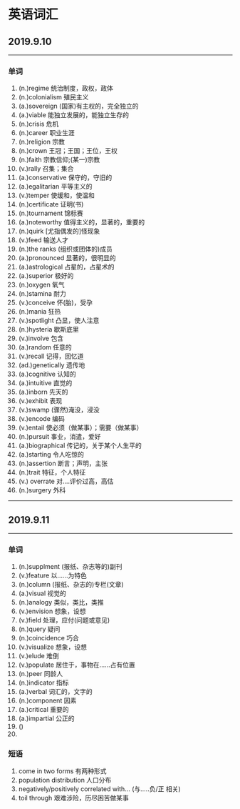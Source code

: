 # 英语词汇



## 2019.9.10

<hr>

### 单词

1. (n.)regime  统治制度，政权，政体
2. (n.)colonialism  殖民主义
3. (a.)sovereign  (国家)有主权的，完全独立的 
4. (a.)viable  能独立发展的，能独立生存的
5. (n.)crisis  危机
6. (n.)career  职业生涯
7. (n.)religion  宗教
8. (n.)crown  王冠；王国；王位，王权
9. (n.)faith  宗教信仰;(某一)宗教
10. (v.)rally  召集；集合
11. (a.)conservative  保守的，守旧的
12. (a.)egalitarian  平等主义的
13. (v.)temper  使缓和，使温和
14. (n.)certificate  证明(书)
15. (n.)tournament  锦标赛
16. (a.)noteworthy  值得主义的，显著的，重要的
17. (n.)quirk  [尤指偶发的]怪现象
18. (v.)feed  输送人才
19. (n.)the ranks (组织或团体的)成员
20. (a.)pronounced  显著的，很明显的
21. (a.)astrological  占星的，占星术的
22. (a.)superior  极好的
23. (n.)oxygen  氧气
24. (n.)stamina  耐力
25. (v.)conceive  怀(胎)，受孕
26. (n.)mania  狂热
27. (v.)spotlight  凸显，使人注意
28. (n.)hysteria  歇斯底里
29. (v.)involve  包含
30. (a.)random  任意的
31. (v.)recall  记得，回忆道
32. (ad.)genetically  遗传地
33. (a.)cognitive  认知的
34. (a.)intuitive  直觉的
35. (a.)inborn  先天的
36. (v.)exhibit  表现
37. (v.)swamp  (骤然)淹没，浸没
38. (v.)encode  编码
39. (v.)entail  使必须（做某事）；需要（做某事）
40. (n.)pursuit  事业，消遣，爱好
41. (a.)biographical  传记的，关于某个人生平的
42. (a.)starting  令人吃惊的
43. (n.)assertion  断言；声明，主张
44. (n.)trait   特征，个人特征
45. (v.) overrate  对....评价过高，高估
46. (n.)surgery  外科

<hr>

## 2019.9.11

<hr>

### 单词

1. (n.)supplment  (报纸、杂志等的)副刊
2. (v.)feature  以......为特色
3. (n.)column  (报纸、杂志的)专栏(文章)
4. (a.)visual  视觉的
5. (n.)analogy  类似，类比，类推
6. (v.)envision  想象，设想
7. (v.)field  处理，应付(问题或意见)
8. (n.)query  疑问
9. (n.)coincidence  巧合
10. (v.)visualize  想象，设想
11. (v.)elude  难倒
12. (v.)populate  居住于，事物在......占有位置
13. (n.)peer  同龄人
14. (n.)indicator  指标
15. (a.)verbal  词汇的，文字的
16. (n.)component  因素
17. (a.)critical  重要的
18. (a.)impartial  公正的
19. ()
20.  



###  短语

1. come in two forms  有两种形式
2. population distribution  人口分布
3. negatively/positively correlated with... (与.....负/正 相关)
4. toil through 艰难涉险，历尽困苦做某事